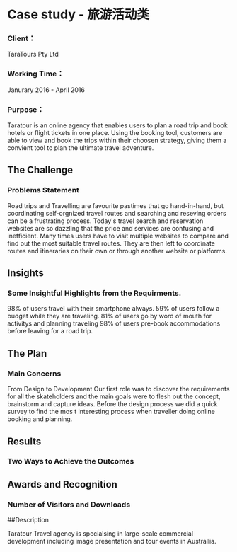 # Case study - 旅游活动类

### Client：
TaraTours Pty Ltd
### Working Time：
Janurary 2016 -  April 2016
### Purpose：
Taratour is an online agency that enables users to plan a road trip and book hotels or flight tickets in one place. Using the booking tool, customers are able to view and book the trips within  their choosen strategy, giving them a convient tool to plan the ultimate travel adventure. 

## The Challenge
### Problems Statement
Road trips and Travelling are favourite pastimes that go hand-in-hand, but coordinating self-orgnized travel routes and searching and reseving orders can be a frustrating process. Today's travel search and reservation websites are so dazzling that the price and services are confusing and inefficient. Many times users have to visit multiple websites to compare and find out the most suitable travel routes. They are then left to coordinate routes and itineraries on their own or through another website or platforms. 

## Insights
### Some Insightful Highlights from the Requirments.
98% of users travel with their smartphone always. 
59% of users follow a budget while they are traveling.
81% of users go by word of mouth for activitys and planning traveling
98% of users pre-book accommodations before leaving for a road trip. 

## The Plan
### Main Concerns

From Design to Development
Our first role was to discover the requirements for all  the skateholders and the main goals were to flesh out the concept, brainstorm and capture ideas. Before the design process we did a quick survey to find the mos t interesting process when traveller doing online booking and planning. 
 
## Results
### Two Ways to Achieve the Outcomes

## Awards and Recognition
### Number of Visitors and Downloads

##Description

Taratour Travel agency is specialsing in large-scale commercial development including image presentation and tour events in Australlia.

